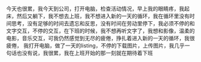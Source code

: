 今天也很累，我今天到公司，打开电脑，检查活动情况，早上我的眼睛疼，我起床，然后又躺下，我不想去上班，我不想进入新的一天的循环，我在循环里没有时间思考，没有足够的时间去遗忘和反思，没有时间在劳动里停下，我必须不停的和文字交互，不停的交互，在下班的时候，我不想再听文字了，我想和影像，温柔的电影，音乐交互，可我仍然感觉到无尽的疲倦，挣扎着进入新的一天的循环，我很疲倦，
我打开电脑，做了一天的listing，不停的下载图片，上传图片，我几乎一句话也没有说，我很累，我在上班开始的那一刻就在期待着下班